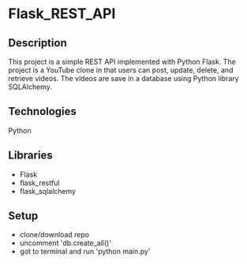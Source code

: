 # Flask_REST_API

## Description
This project is a simple REST API implemented with Python Flask. The project is a YouTube clone in that users can post, update, delete, and 
retrieve videos. The videos are save in a database using Python library SQLAlchemy.

## Technologies
Python

## Libraries
* Flask
* flask_restful
* flask_sqlalchemy

## Setup
* clone/download repo
* uncomment 'db.create_all()'
* got to terminal and run 'python main.py'
